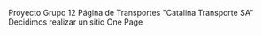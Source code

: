 Proyecto Grupo 12
Página de Transportes "Catalina Transporte SA"
Decidimos realizar un sitio One Page

